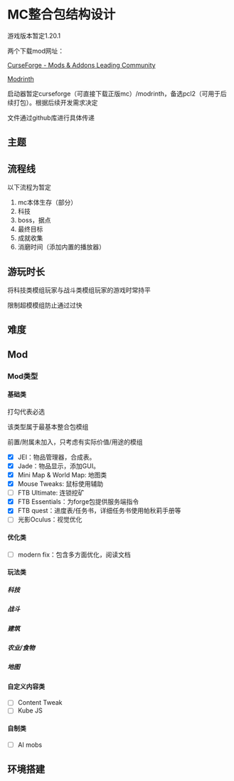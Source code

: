 # MC整合包结构设计

游戏版本暂定1.20.1

两个下载mod网址：

[CurseForge - Mods & Addons Leading Community](https://www.curseforge.com/)

[Modrinth](https://modrinth.com/)

启动器暂定curseforge（可直接下载正版mc）/modrinth，备选pcl2（可用于后续打包）。根据后续开发需求决定

文件通过github库进行具体传递

## 主题

## 流程线

以下流程为暂定

1. mc本体生存（部分）
2. 科技
3. boss，据点
4. 最终目标
5. 成就收集
6. 消磨时间（添加内置的播放器）

## 游玩时长

将科技类模组玩家与战斗类模组玩家的游戏时常持平

限制超模模组防止通过过快

## 难度

## Mod

### Mod类型

#### 基础类

打勾代表必选

该类型属于最基本整合包模组

前置/附属未加入，只考虑有实际价值/用途的模组

- [x] JEI：物品管理器，合成表。
- [x] Jade：物品显示，添加GUI。
- [x] Mini Map & World Map: 地图类
- [x] Mouse Tweaks: 鼠标使用辅助
- [ ] FTB Ultimate: 连锁挖矿
- [x] FTB Essentials：为forge包提供服务端指令
- [x] FTB quest：进度表/任务书，详细任务书使用帕秋莉手册等
- [ ] 光影Oculus：视觉优化

#### 优化类

- [ ] modern fix：包含多方面优化，阅读文档

#### 玩法类

##### 科技

##### 战斗

##### 建筑

##### 农业/食物

##### 地图

#### 自定义内容类

- [ ] Content Tweak
- [ ] Kube JS

#### 自制类

- [ ] AI mobs

## 环境搭建